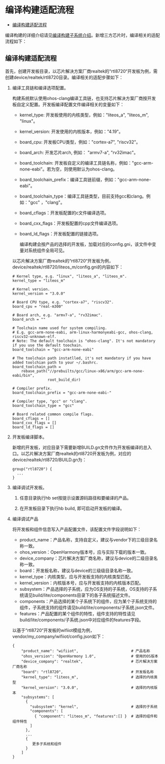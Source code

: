 # 编译构建适配流程<a name="ZH-CN_TOPIC_0000001063302771"></a>

-   [编译构建适配流程](#section2159183845319)

编译构建的详细介绍请见[编译构建子系统介绍](https://gitee.com/openharmony/docs/blob/master/zh-cn/device-dev/subsystems/%E7%BC%96%E8%AF%91%E6%9E%84%E5%BB%BA.md)。新增三方芯片时，编译相关的适配流程如下：

## 编译构建适配流程<a name="section2159183845319"></a>

首先，创建开发板目录，以芯片解决方案厂商realtek的“rtl8720“开发板为例，需创建device/realtek/rtl8720目录。编译相关的适配步骤如下：

1.  编译工具链和编译选项配置。

    构建系统默认使用ohos-clang编译工具链，也支持芯片解决方案厂商按开发板自定义配置。开发板编译配置文件编译相关的变量如下：

    -   kernel\_type: 开发板使用的内核类型，例如："liteos\_a", "liteos\_m", "linux"。
    -   kernel\_version: 开发使用的内核版本，例如："4.19"。
    -   board\_cpu: 开发板CPU类型，例如："cortex-a7", "riscv32"。
    -   board\_arch: 开发芯片arch, 例如： "armv7-a", "rv32imac"。
    -   board\_toolchain: 开发板自定义的编译工具链名称，例如："gcc-arm-none-eabi"。若为空，则使用默认为ohos-clang。
    -   board\_toolchain\_prefix：编译工具链前缀，例如："gcc-arm-none-eabi"。
    -   board\_toolchain\_type：编译工具链类型，目前支持gcc和clang。例如："gcc" ，"clang"。
    -   board\_cflags：开发板配置的c文件编译选项。
    -   board\_cxx\_flags：开发板配置的cpp文件编译选项。
    -   board\_ld\_flags：开发板配置的链接选项。

        编译构建会按产品的选择的开发板，加载对应的config.gni，该文件中变量对系统组件全局可见。


    以芯片解决方案厂商realtek的“rtl8720“开发板为例，device/realtek/rtl8720/liteos\_m/config.gni的内容如下：

    ```
    # Kernel type, e.g. "linux", "liteos_a", "liteos_m".
    kernel_type = "liteos_m"
    
    # Kernel version.
    kernel_version = "3.0.0"
    
    # Board CPU type, e.g. "cortex-a7", "riscv32".
    board_cpu = "real-m300"
    
    # Board arch, e.g. "armv7-a", "rv32imac".
    board_arch = ""
    
    # Toolchain name used for system compiling.
    # E.g. gcc-arm-none-eabi, arm-linux-harmonyeabi-gcc, ohos-clang, riscv32-unknown-elf.
    # Note: The default toolchain is "ohos-clang". It's not mandatory if you use the default toochain.
    board_toolchain = "gcc-arm-none-eabi"
    
    # The toolchain path instatlled, it's not mandatory if you have added toolchian path to your ~/.bashrc.
    board_toolchain_path =
        rebase_path("//prebuilts/gcc/linux-x86/arm/gcc-arm-none-eabi/bin",
                    root_build_dir)
    
    # Compiler prefix.
    board_toolchain_prefix = "gcc-arm-none-eabi-"
    
    # Compiler type, "gcc" or "clang".
    board_toolchain_type = "gcc"
    
    # Board related common compile flags.
    board_cflags = []
    board_cxx_flags = []
    board_ld_flags = []
    ```

2.  开发板编译脚本。

    新增的开发板，对应目录下需要新增BUILD.gn文件作为开发板编译的总入口。以芯片解决方案厂商realtek的rtl8720开发板为例，对应的device/realtek/rtl8720/BUILD.gn为：

    ```
    group("rtl8720") {
      ...
    }
    ```

3.  编译调试开发板。

    1. 任意目录执行hb set按提示设置源码路径和要编译的产品。

    2. 在开发板目录下执行hb build, 即可启动开发板的编译。

4.  编译调试产品

    将开发板和组件信息写入产品配置文件，该配置文件字段说明如下：

    -   product\_name：产品名称，支持自定义，建议与vendor下的三级目录名称一致。
    -   ohos\_version：OpenHarmony版本号，应与实际下载的版本一致。
    -   device\_company：芯片解决方案厂商名称，建议与device的二级目录名称一致。
    -   board：开发板名称，建议与device的三级级目录名称一致。
    -   kernel\_type：内核类型，应与开发板支持的内核类型匹配。
    -   kernel\_version：内核版本号，应与开发板支持的内核版本匹配。
    -   subsystem：产品选择的子系统，应为OS支持的子系统，OS支持的子系统请见build/lite/components目录下的各子系统描述文件。
    -   components：产品选择的某个子系统下的组件，应为某个子系统支持的组件，子系统支持的组件请见build/lite/components/子系统.json文件。
    -   features：产品配置的某个组件的特性，组件支持的特性请见build/lite/components/子系统.json中对应组件的features字段。

    以基于“rtl8720“开发板的wifiiot模组为例，vendor/my\_company/wifiiot/config.json如下：

    ```
    {
        "product_name": "wifiiot",                        # 产品名称
        "ohos_version": "OpenHarmony 1.0",                # 使用的OS版本
        "device_company": "realtek",                      # 芯片解决方案厂商名称
        "board": "rtl8720",                               # 开发板名称
        "kernel_type": "liteos_m",                        # 选择的内核类型
        "kernel_version": "3.0.0",                        # 选择的内核版本
        "subsystems": [                            
          {
            "subsystem": "kernel",                        # 选择的子系统
            "components": [
              { "component": "liteos_m", "features":[] }  # 选择的组件和组件特性
            ]
          },
          ...
          {
             更多子系统和组件
          }
        ]
    }
    ```



